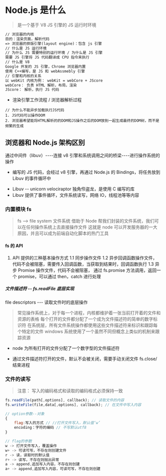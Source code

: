 # Node.js 是什么

> 是一个基于 V8 JS 引擎的 JS 运行时环境

```markdown
// 浏览器的内核
目的：渲染页面，解析代码
=> 浏览器的排版引擎(layout engine)：包含 js 引擎
// 什么是 JS 运行环境
// 为什么 JS 需要特别的运行环境 / 为什么是 JS 引擎
需要 JS 引擎将 JS 代码翻译成 CPU 指令来执行
// 什么是 V8
Google 开发的 JS 引擎，Chrome 浏览器内置
使用 C++编写，是 JS 和 webAssmebly 引擎
// 引擎和内核的关系
以 webKit 内核为例： webKit = webCore + JScore
webCore： 负责 HTML 解析，布局，渲染
JScore： 解析，执行 JS 代码
```

- 渲染引擎工作流程 / 浏览器解析过程

```
// 为什么不能异步加载执行JS代码
1. JS代码可以操作DOM
2. 浏览器希望能将HTML解析的的DOM和JS操作之后的DOM放到一起生成最终的DOM树，而不是频繁的生成
```

## 浏览器和 Node.js 架构区别

通过中间件（libuv）----连接 v8 引擎和系统调用之间的桥梁----进行操作系统的操作

- 编写的 JS 代码，会经过 v8 引擎，再通过 Node.js 的 Bindings，将任务放到 Libuv 的事件循环中

* Libuv -- unicorn velociraptor 独角伶盗龙，是使用 C 编写的库
* Libuv 提供了事件循环，文件系统读写，网络 IO，线程池等等内容

### 内置模块 fs

> fs --> file system 文件系统
> 借助于 Node 帮我们封装的文件系统，我们可以在任何操作系统上去直接操作文件
> 这就是 node 可以开发服务器的一大原因，并且可以成为前端自动化脚本的热门工具

#### fs 的 API

1. API 提供的三种基本操作方式
   1.1 同步操作文件
   1.2 异步回调函数操作文件，代码不会被阻塞，需要传入回调函数，当获取到结果时，回调函数执行
   1.3 异步 Promise 操作文件，代码不会被阻塞， 通过 fs.promise 方法调用，返回一个 promise，可以通过 then，catch 进行处理

##### 文件描述符 -- fs.readFile 底层实现

file descriptors --- 读取文件时的底层操作

> 常见操作系统上，对于每一个进程，内核都维护着一张当前打开着的文件和资源的表格
> 每个打开的文件都分配了一个成为文件描述符的简单的数字标识符
> 在系统层，所有文件系统操作都使用这些文件描述符来标识和跟踪每个特定的文件
> windows 系统使用了一个虽然不同但概念上类似的机制来跟踪资源

- node 为所有打开的文件分配了一个数字型的文件描述符

* 通过文件描述符打开的文件，默认不会被关闭，需要手动关闭文件 fs.close/结束进程

### 文件的读写

> 注意： 写入的编码格式和读取的编码格式必须保持一致

```js
fs.readFile(path[,options], callback); // 读取文件的内容
fs.writeFile(file,data[,options], callback); // 在文件中写入内容

// option参数--对象
{
    flag:写入的方式 // //打开文件写入，默认值‘w’
    encoding：字符的编码 // 不写默认utf8
}

// flag的参数
w -> 打开文件写入，覆盖操作
w+ -> 可读可写，不存在则创建文件
r -> 读，读取时的默认值
r+ -> 读写，不存在则抛出异常
a -> append,追加写入内容，不存在则创建
a+ -> append,追加写入内容，可读可写，不存在则创建
```
